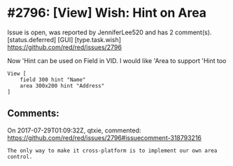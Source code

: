 
#2796: [View] Wish: Hint on Area
================================================================================
Issue is open, was reported by JenniferLee520 and has 2 comment(s).
[status.deferred] [GUI] [type.task.wish]
<https://github.com/red/red/issues/2796>

Now 'Hint can be used on Field in VID. I would like 'Area to support 'Hint too
```Red
View [ 
    field 300 hint "Name" 
    area 300x200 hint "Address"
]
```



Comments:
--------------------------------------------------------------------------------

On 2017-07-29T01:09:32Z, qtxie, commented:
<https://github.com/red/red/issues/2796#issuecomment-318793216>

    The only way to make it cross-platform is to implement our own area control.

